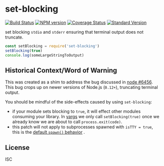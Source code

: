 # set-blocking

[![Build Status](https://travis-ci.org/yargs/set-blocking.svg)](https://travis-ci.org/yargs/set-blocking)
[![NPM version](https://img.shields.io/npm/v/set-blocking.svg)](https://www.npmjs.com/package/set-blocking)
[![Coverage Status](https://coveralls.io/repos/yargs/set-blocking/badge.svg?branch=)](https://coveralls.io/r/yargs/set-blocking?branch=master)
[![Standard Version](https://img.shields.io/badge/release-standard%20version-brightgreen.svg)](https://github.com/conventional-changelog/standard-version)

set blocking `stdio` and `stderr` ensuring that terminal output does not truncate.

```js
const setBlocking = require('set-blocking')
setBlocking(true)
console.log(someLargeStringToOutput)
```

## Historical Context/Word of Warning

This was created as a shim to address the bug discussed in [node #6456](https://github.com/nodejs/node/issues/6456).
This bug crops up on
newer versions of Node.js (`0.12+`), truncating terminal output.

You should be mindful of the side-effects caused by using `set-blocking`:

* if your module sets blocking to `true`, it will effect other modules
  consuming your library. In [yargs](https://github.com/yargs/yargs/blob/master/yargs.js#L653) we only call
  `setBlocking(true)` once we already know we are about to call `process.exit(code)`.
* this patch will not apply to subprocesses spawned with `isTTY = true`, this is
  the [default `spawn()` behavior](https://nodejs.org/api/child_process.html#child_process_child_process_spawn_command_args_options)
  .

## License

ISC
